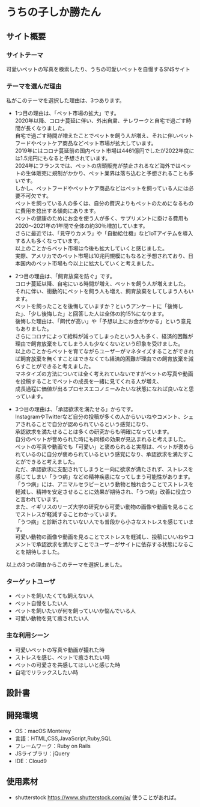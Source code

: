 # うちの子しか勝たん

## サイト概要
### サイトテーマ
可愛いペットの写真を検索したり、うちの可愛いペットを自慢するSNSサイト

### テーマを選んだ理由
私がこのテーマを選択した理由は、3つあります。
- 1つ目の理由は、「ペット市場の拡大」です。<br>
2020年以降、コロナ蔓延に伴い、外出自粛、テレワークと自宅で過ごす時間が長くなりました。<br>
自宅で過ごす時間が増えたことでペットを飼う人が増え、それに伴いペットフードやペットケア商品などペット市場が拡大しています。<br>
2019年にはコロナ蔓延前の国内ペット市場は4461億円でしたが2022年度には1.5兆円にもなると予想されています。<br>
2024年にフランスでは、ペットの店頭販売が禁止されるなど海外ではペットの生体販売に規制がかかり、ペット業界は落ち込むと予想されることも多いです。<br>
しかし、ペットフードやペットケア商品などはペットを飼っている人には必要不可欠です。<br>
ペットを飼っている人の多くは、自分の贅沢よりもペットのためになるものに費用を捻出する傾向にあります。<br>
ペットの健康のためにお金を使う人が多く、サプリメントに掛ける費用も2020〜2021年の1年間で全体の約30％増加しています。<br>
さらに最近では、「見守りカメラ」や「自動給仕機」などIoTアイテムを導入する人も多くなっています。<br>
以上のことからペット市場は今後も拡大していくと感じました。<br>
実際、アメリカでのペット市場は10兆円規模にもなると予想されており、日本国内のペット市場も今以上に拡大していくと考えました。<br>

- 2つ目の理由は、「飼育放棄を防ぐ」です。<br>
コロナ蔓延以降、自宅にいる時間が増え、ペットを飼う人が増えました。<br>
それに伴い、衝動的にペットを飼う人も増え、飼育放棄をしてしまう人もいます。<br>
ペットを飼ったことを後悔していますか？というアンケートに「後悔した」、「少し後悔した」と回答した人は全体の約15%になります。<br>
後悔した理由は、「餌代が高い」や「予想以上にお金がかかる」という意見もありました。<br>
さらにコロナによって給料が減ってしまったという人も多く、経済的困難が理由で飼育放棄をしてしまう人も少なくないという印象を受けました。<br>
以上のことからペットを育てながらユーザーがマネタイズすることができれば飼育放棄を無くすことはできなくても経済的困難が理由での飼育放棄を減らすことができると考えました。<br>
マネタイズの方法については全く考えれていないですがペットの写真や動画を投稿することでペットの成長を一緒に見てくれる人が増え、<br>
成長過程に価値が出るプロセスエコノミーみたいな状態になれば良いなと思っています。

- 3つ目の理由は、「承認欲求を満たせる」からです。<br>
InstagramやTwitterなど自分の投稿が多くの人からいいねやコメント、シェアされることで自分が認められているという感覚になり、<br>
承認欲求を満たせることは多くの研究からも明確になっています。<br>
自分のペットが誉められた時にも同様の効果が見込まれると考えました。<br>
ペットの写真や動画でも「可愛い」と褒められると実際は、ペットが褒められているのに自分が褒められているという感覚になり、承認欲求を満たすことができると考えました。<br>
ただ、承認欲求に支配されてしまうと一向に欲求が満たされず、ストレスを感じてしまい「うつ病」などの精神疾患になってしまう可能性があります。<br>
「うつ病」には、アニマルセラピーという動物と触れ合うことでストレスを軽減し、精神を安定させることに効果が期待され、「うつ病」改善に役立つと言われています。<br>
また、イギリスのリーズ大学の研究から可愛い動物の画像や動画を見ることでストレスが軽減することわかっています。<br>
「うつ病」と診断されていない人でも普段から小さなストレスを感じています。<br>
可愛い動物の画像や動画を見ることでストレスを軽減し、投稿にいいねやコメントで承認欲求を満たすことでユーザーがサイトに依存する状態になることを期待しました。

以上の3つの理由からこのテーマを選択しました。




### ターゲットユーザ
- ペットを飼いたくても飼えない人
- ペット自慢をしたい人
- ペットを飼いたいが何を飼っていいか悩んでいる人
- 可愛い動物を見て癒されたい人

### 主な利用シーン
- 可愛いペットの写真や動画が撮れた時
- ストレスを感じ、ペットで癒されたい時
- ペットの可愛さを共感してほしいと感じた時
- 自宅でリラックスしたい時

## 設計書


## 開発環境
- OS：macOS Monterey
- 言語：HTML,CSS,JavaScript,Ruby,SQL
- フレームワーク：Ruby on Rails
- JSライブラリ：jQuery
- IDE：Cloud9

## 使用素材
- shutterstock https://www.shutterstock.com/ja/ 使うことがあれば。